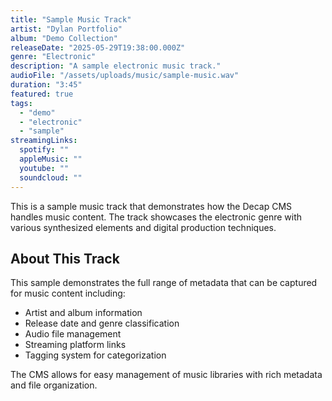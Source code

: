 ```yaml
---
title: "Sample Music Track"
artist: "Dylan Portfolio"
album: "Demo Collection"
releaseDate: "2025-05-29T19:38:00.000Z"
genre: "Electronic"
description: "A sample electronic music track."
audioFile: "/assets/uploads/music/sample-music.wav"
duration: "3:45"
featured: true
tags:
  - "demo"
  - "electronic"
  - "sample"
streamingLinks:
  spotify: ""
  appleMusic: ""
  youtube: ""
  soundcloud: ""
---
```


This is a sample music track that demonstrates how the Decap CMS handles music content. The track showcases the electronic genre with various synthesized elements and digital production techniques.

## About This Track

This sample demonstrates the full range of metadata that can be captured for music content including:
- Artist and album information
- Release date and genre classification
- Audio file management
- Streaming platform links
- Tagging system for categorization

The CMS allows for easy management of music libraries with rich metadata and file organization.